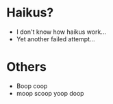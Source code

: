 # Haikus?
* I don't know how haikus work...
* Yet another failed attempt...


# Others
* Boop coop
* moop scoop yoop doop 
